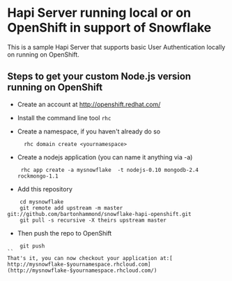 Hapi Server running local or on OpenShift in support of Snowflake
====================================================================
This is a sample Hapi Server that supports basic User Authentication
locally on running on OpenShift.


Steps to get your custom Node.js version running on OpenShift
----------------------------------------------------------

* Create an account at http://openshift.redhat.com/

* Install the command line tool ```rhc```

* Create a namespace, if you haven't already do so

  ```  rhc domain create <yournamespace>```

* Create a nodejs application (you can name it anything via -a)

   ``` rhc app create -a mysnowflake  -t nodejs-0.10 mongodb-2.4 rockmongo-1.1```

* Add this repository
```
    cd mysnowflake
    git remote add upstream -m master git://github.com/bartonhammond/snowflake-hapi-openshift.git
    git pull -s recursive -X theirs upstream master
```

* Then push the repo to OpenShift
```
    git push
``
That's it, you can now checkout your application at:[ http://mysnowflake-$yournamespace.rhcloud.com](http://mysnowflake-$yournamespace.rhcloud.com/)

